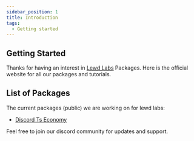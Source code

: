 ```yaml
---
sidebar_position: 1
title: Introduction
tags:
  - Getting started
---
```


## Getting Started

Thanks for having an interest in [Lewd Labs](https://github.com/lewd-labs) Packages. Here is the official website for all our packages and tutorials.

## List of Packages

The current packages (public) we are working on for lewd labs:

- [Discord Ts Economy](/docs/eco-pkg/start)

Feel free to join our discord community for updates and support.